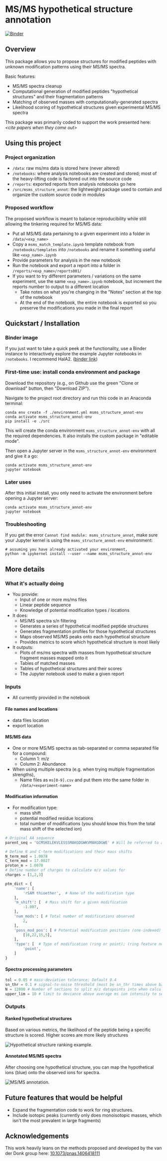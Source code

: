 # MS/MS hypothetical structure annotation

[![Binder](https://mybinder.org/badge_logo.svg)](https://mybinder.org/v2/gh/dantheand/msms_structure_annot/HEAD)

## Overview

This package allows you to propose structures for modified peptides with unknown modification patterns using their MS/MS spectra.

Basic features:

- MS/MS spectra cleanup
- Computational generation of modified peptides "hypothetical structures" and their fragmentation patterns
- Matching of observed masses with computationally-generated spectra
- Likelihood scoring of hypothetical structures given experimental MS/MS spectra

This package was primarily coded to support the work presented here:
*\<cite papers when they come out\>*

## Using this project

### Project organization

- `/data`: raw ms/ms data is stored here (never altered)
- `/notebooks`: where analysis notebooks are created and stored; most of the heavy-lifting code is factored out into the source code
- `/reports`: exported reports from analysis notebooks go here
- `/src/msms_structure_annot`: the lightweight package used to contain and organize the custom source code in modules

### Proposed workflow

The proposed workflow is meant to balance reproducibility while still allowing the tinkering required for MS/MS data:

- Put all MS/MS data pertaining to a given experiment into a folder in `/data/<exp_name>`
- Copy a `msms_match_template.ipynb` template notebook from `/notebooks/templates` into `/notebooks` and rename it something useful like `<exp_name>.ipynb`
- Provide parameters for analysis in the new notebook
- Run the notebook and export a report into a folder in `/reports/<exp_name>/reports001/`
- If you want to try different parameters / variations on the same experiment, use the same `<exp_name>.ipynb` notebook, but increment the reports number to output to a different location
  - Take notes on what you're changing in the "Notes" section at the top of the notebook
  - At the end of the notebook, the entire notebook is exported so you preserve the modifications you made in the final report

## Quickstart / Installation

### Binder image

If you just want to take a quick peek at the functionality, use a Binder instance to interactively explore the example Jupyter notebooks in `/notebooks`. I recommend HalA2. ([binder link](https://mybinder.org/v2/gh/dantheand/msms_structure_annot/2c3342c374ff8129687ca0300d3b27541448a8ec))

### First-time use: install conda environment and package

Download the repository (e.g., on Github use the green "Clone or download" button, then "Download ZIP").

Navigate to the project root directory and run this code in an Anaconda terminal:

```shell
conda env create -f ./environment.yml msms_structure_annot-env
conda activate msms_structure_annot-env
pip install -e ./src
```

This will create the conda environment `msms_structure_annot-env` with all the required dependencies. It also installs the custom package in "editable mode".

Then open a Jupyter server in the `msms_structure_annot-env` environment and give it a go:

```shell
conda activate msms_structure_annot-env
jupyter notebook
```

### Later uses

After this initial install, you only need to activate the environment before opening a Jupyter server:

```shell
conda activate msms_structure_annot-env
jupyter notebook
```

### Troubleshooting

If you get the error `Cannot find module: msms_structure_annot`, make sure your Jupyter kernel is using the `msms_structure_annot-env` environment:

```shell
# assuming you have already activated your environment,
python -m ipykernel install --user --name msms_structure_annot-env
```

## More details

### What it's actually doing

- You provide:
  - Input of one or more ms/ms files
  - Linear peptide sequence
  - Knowledge of potential modification types / locations
- It does:
  - MS/MS spectra s/n filtering
  - Generates a series of hypothetical modified peptide structures
  - Generates fragmentation profiles for those hypothetical structures
  - Maps observed MS/MS peaks onto each hypothetical structure
  - Provides metrics to score which hypothetical structure is most likely
- It outputs:
  - Plots of ms/ms spectra with masses from hypothetical structure fragment masses mapped onto it
  - Tables of matched masses
  - Tables of hypothetical structures and their scores
  - The Jupyter notebook used to make a given report

### Inputs

- All currently provided in the notebook

#### File names and locations

- data files location
- export location

#### MS/MS data

- One or more MS/MS spectra as tab-separated or comma separated file for a compound:
  - Column 1: m/z
  - Column 2: Abundance
- When using multiple spectra (e.g. when trying multiple fragmentation strengths),
  - Name files as `ms[0-9].csv` and put them into the same folder in `/data/<experiment-name>`

#### Modification information

- For modification type:
  - mass shift
  - potential modified residue locations
  - total number of modifications (you should know this from the total mass shift of the selected ion)

```python
# Original AA sequence
parent_seq = 'GCMSKELEKVLESSSMAKGDGWKVMAKGDGWE' # Will be referred to as one-indexed from here on

# Define N and C-term modifications and their mass shifts
N_term_mod = 1.0078
C_term_mod = 17.0027
proton_m = 1.0078
# Define number of charges to calculate m/z values for
charges = [1,2,3]

ptm_dict = {
    'name': [
        'rSAM thioether',  # Name of the modification type
    ],
    'm_shift': [  # Mass shift for a given modification
        -1.007, 
    ], 
    'num_mods': [ # Total number of modifications observed
        2, 
    ], 
    'poss_mod_pos': [ # Potential modification positions (one-indexed)
        [18,22,15,5],
    ],
    'type': [  # Type of modification (ring or point); (ring feature not currently implemented)
        'point',
    ]
}
```

#### Spectra processing parameters

```python
tol = 0.05 # mass-deviation tolerance; Default 0.4
sn_thr = 0.1 # signal-to-noise threshold (must be sn_thr times above background for ion to count); Default 5
N = 12800 # Number of sections to split m/z datapoints into when calculating background values; Default 500
upper_lim = 10 # limit to deviance above average ms ion intensity to set ion values to a limit; Default 50
```

### Outputs

#### Ranked hypothetical structures

Based on various metrics, the likelihood of the peptide being a specific structure is scored. Higher scores are more likely structures

![Hypothetical structure ranking example.](/docs/images/hs_rank_example.png)

#### Annotated MS/MS spectra

After choosing one hypothetical structure, you can map the hypothetical ions (blue) onto the observed ions for spectra.

![MS/MS annotation.](/docs/images/msms_matched_example.png)

## Future features that would be helpful

- Expand the fragmentation code to work for ring structures.
- Include isotopic peaks (currently only does monoisotopic masses, which isn't the most prevalent in large fragments)

## Acknowledgements

This work heavily leans on the methods proposed and developed by the van der Donk group here: [10.1073/pnas.1406418111](https://doi.org/10.1073/pnas.1406418111)
